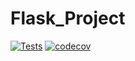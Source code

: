 # Flask_Project

[![Tests](https://github.com/sirtimrod/Flask_Project/actions/workflows/app_test.yml/badge.svg?branch=main)](https://github.com/sirtimrod/Flask_Project/actions/workflows/app_test.yml) [![codecov](https://codecov.io/gh/sirtimrod/Flask_Project/branch/main/graph/badge.svg?token=RE5IIFN8XH)](https://codecov.io/gh/sirtimrod/Flask_Project)